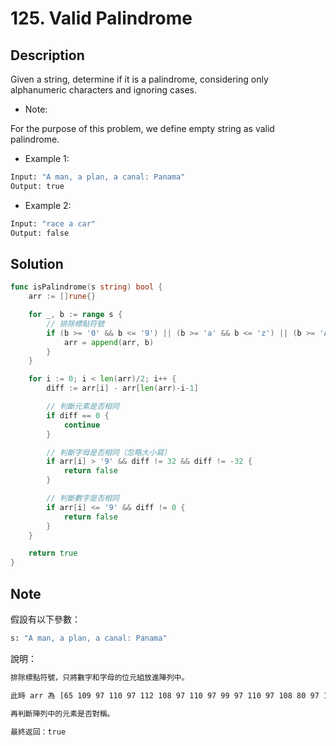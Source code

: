 # 125. Valid Palindrome

## Description

Given a string, determine if it is a palindrome, considering only alphanumeric characters and ignoring cases.

- Note:

For the purpose of this problem, we define empty string as valid palindrome.

- Example 1:

```BASH
Input: "A man, a plan, a canal: Panama"
Output: true
```

- Example 2:

```BASH
Input: "race a car"
Output: false
```

## Solution

```GO
func isPalindrome(s string) bool {
	arr := []rune{}

	for _, b := range s {
		// 排除標點符號
		if (b >= '0' && b <= '9') || (b >= 'a' && b <= 'z') || (b >= 'A' && b <= 'Z') {
			arr = append(arr, b)
		}
	}

	for i := 0; i < len(arr)/2; i++ {
		diff := arr[i] - arr[len(arr)-i-1]

		// 判斷元素是否相同
		if diff == 0 {
			continue
		}

		// 判斷字母是否相同（忽略大小寫）
		if arr[i] > '9' && diff != 32 && diff != -32 {
			return false
		}

		// 判斷數字是否相同
		if arr[i] <= '9' && diff != 0 {
			return false
		}
	}

	return true
}
```

## Note

假設有以下參數：

```BASH
s: "A man, a plan, a canal: Panama"
```

說明：

```BASH
排除標點符號，只將數字和字母的位元組放進陣列中。

此時 arr 為 [65 109 97 110 97 112 108 97 110 97 99 97 110 97 108 80 97 110 97 109 97]。

再判斷陣列中的元素是否對稱。

最終返回：true
```
